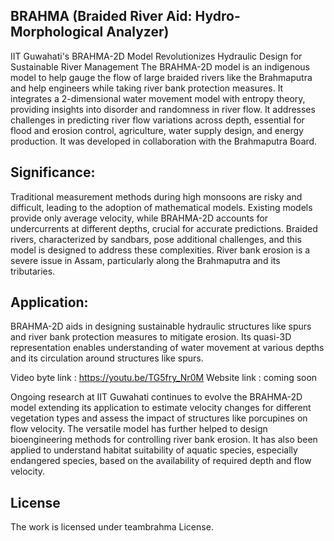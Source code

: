 
## BRAHMA (Braided River Aid: Hydro-Morphological Analyzer)

IIT Guwahati's BRAHMA-2D Model Revolutionizes Hydraulic Design for Sustainable River Management
The BRAHMA-2D model is an indigenous model to help gauge the flow of large braided rivers like the Brahmaputra and help engineers while taking river bank protection measures.
It integrates a 2-dimensional water movement model with entropy theory, providing insights into disorder and randomness in river flow.
It addresses challenges in predicting river flow variations across depth, essential for flood and erosion control, agriculture, water supply design, and energy production.
It was developed in collaboration with the Brahmaputra Board.

## Significance:
Traditional measurement methods during high monsoons are risky and difficult, leading to the adoption of mathematical models.
Existing models provide only average velocity, while BRAHMA-2D accounts for undercurrents at different depths, crucial for accurate predictions.
Braided rivers, characterized by sandbars, pose additional challenges, and this model is designed to address these complexities.
River bank erosion is a severe issue in Assam, particularly along the Brahmaputra and its tributaries.

## Application:
BRAHMA-2D aids in designing sustainable hydraulic structures like spurs and river bank protection measures to mitigate erosion.
Its quasi-3D representation enables understanding of water movement at various depths and its circulation around structures like spurs.

Video byte link : https://youtu.be/TG5fry_Nr0M
Website link : coming soon

Ongoing research at IIT Guwahati continues to evolve the BRAHMA-2D model extending its application to estimate velocity changes for different vegetation types and assess the impact of structures like porcupines on flow velocity. The versatile model has further helped to design bioengineering methods for controlling river bank erosion. It has also been applied to understand habitat suitability of aquatic species, especially endangered species, based on the availability of required depth and flow velocity. 

## License

The work is licensed under teambrahma License.
